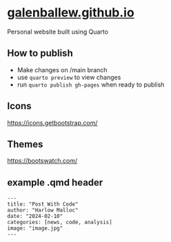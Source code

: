 # [galenballew.github.io](https://galenballew.github.io)
Personal website built using Quarto

## How to publish
- Make changes on /main branch
- use `quarto preview` to view changes
- run `quarto publish gh-pages` when ready to publish


## Icons
https://icons.getbootstrap.com/

## Themes
https://bootswatch.com/

## example .qmd header
```
---
title: "Post With Code"
author: "Harlow Malloc"
date: "2024-02-10"
categories: [news, code, analysis]
image: "image.jpg"
---
```